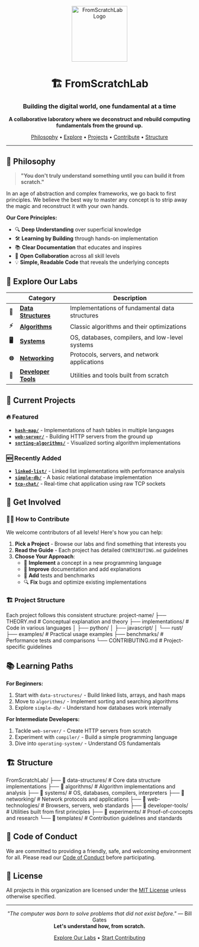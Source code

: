 <p align="center">
  <img src="https://via.placeholder.com/150/1e1e2e/000000?text=FSL" alt="FromScratchLab Logo" width="150">
</p>

<h1 align="center">🏗️ FromScratchLab</h1>
<h3 align="center">Building the digital world, one fundamental at a time</h3>

<p align="center">
  <strong>A collaborative laboratory where we deconstruct and rebuild computing fundamentals from the ground up.</strong>
</p>

<p align="center">
  <a href="#-philosophy">Philosophy</a> •
  <a href="#-explore-our-labs">Explore</a> •
  <a href="#-current-projects">Projects</a> •
  <a href="#-get-involved">Contribute</a> •
  <a href="#-structure">Structure</a>
</p>

---

## 🧠 Philosophy

> **"You don't truly understand something until you can build it from scratch."**

In an age of abstraction and complex frameworks, we go back to first principles. We believe the best way to master any concept is to strip away the magic and reconstruct it with your own hands.

**Our Core Principles:**
* 🔍 **Deep Understanding** over superficial knowledge
* 🛠️ **Learning by Building** through hands-on implementation  
* 📚 **Clear Documentation** that educates and inspires
* 🤝 **Open Collaboration** across all skill levels
* 💡 **Simple, Readable Code** that reveals the underlying concepts

## 🔬 Explore Our Labs

| | Category | Description |
|--|----------|-------------|
| **🧩** | **[Data Structures](/data-structures)** | Implementations of fundamental data structures |
| **⚡** | **[Algorithms](/algorithms)** | Classic algorithms and their optimizations |
| **🖥️** | **[Systems](/systems)** | OS, databases, compilers, and low-level systems |
| **🌐** | **[Networking](/networking)** | Protocols, servers, and network applications |
| **🔧** | **[Developer Tools](/developer-tools)** | Utilities and tools built from scratch |

## 🚀 Current Projects

### 🔥 Featured
* **[`hash-map/`](/hash-map)** - Implementations of hash tables in multiple languages
* **[`web-server/`](/web-server)** - Building HTTP servers from the ground up
* **[`sorting-algorithms/`](/sorting-algorithms)** - Visualized sorting algorithm implementations

### 🆕 Recently Added  
* **[`linked-list/`](/linked-list)** - Linked list implementations with performance analysis
* **[`simple-db/`](/simple-db)** - A basic relational database implementation
* **[`tcp-chat/`](/tcp-chat)** - Real-time chat application using raw TCP sockets

## 🤝 Get Involved

### 👨‍💻 How to Contribute
We welcome contributors of all levels! Here's how you can help:

1. **Pick a Project** - Browse our labs and find something that interests you
2. **Read the Guide** - Each project has detailed `CONTRIBUTING.md` guidelines
3. **Choose Your Approach**:
   - 🎯 **Implement** a concept in a new programming language
   - 📖 **Improve** documentation and add explanations
   - 🧪 **Add** tests and benchmarks
   - 🔍 **Fix** bugs and optimize existing implementations

### 🏗️ Project Structure
Each project follows this consistent structure:
project-name/
├── THEORY.md # Conceptual explanation and theory
├── implementations/ # Code in various languages
│ ├── python/
│ ├── javascript/
│ └── rust/
├── examples/ # Practical usage examples
├── benchmarks/ # Performance tests and comparisons
└── CONTRIBUTING.md # Project-specific guidelines


## 📚 Learning Paths

**For Beginners:**
1. Start with `data-structures/` - Build linked lists, arrays, and hash maps
2. Move to `algorithms/` - Implement sorting and searching algorithms
3. Explore `simple-db/` - Understand how databases work internally

**For Intermediate Developers:**
1. Tackle `web-server/` - Create HTTP servers from scratch
2. Experiment with `compiler/` - Build a simple programming language
3. Dive into `operating-system/` - Understand OS fundamentals

## 🏗️ Structure

FromScratchLab/
├── 📁 data-structures/ # Core data structure implementations
├── 📁 algorithms/ # Algorithm implementations and analysis
├── 📁 systems/ # OS, databases, compilers, interpreters
├── 📁 networking/ # Network protocols and applications
├── 📁 web-technologies/ # Browsers, servers, web standards
├── 📁 developer-tools/ # Utilities built from first principles
├── 📁 experiments/ # Proof-of-concepts and research
└── 📁 templates/ # Contribution guidelines and standards


## 📜 Code of Conduct

We are committed to providing a friendly, safe, and welcoming environment for all. Please read our [Code of Conduct](/.github/CODE_OF_CONDUCT.md) before participating.

## 📄 License

All projects in this organization are licensed under the [MIT License](LICENSE) unless otherwise specified.

---

<p align="center">
  <em>"The computer was born to solve problems that did not exist before."</em> — Bill Gates<br>
  <strong>Let's understand how, from scratch.</strong>
</p>

<p align="center">
  <a href="https://github.com/FromScratchLab">Explore Our Labs</a> •
  <a href="https://github.com/FromScratchLab/.github/blob/main/CONTRIBUTING.md">Start Contributing</a>
</p>
